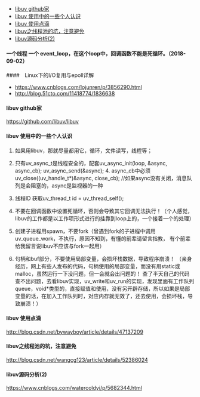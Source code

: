 
<!-- @import "[TOC]" {cmd="toc" depthFrom=1 depthTo=6 orderedList=false} -->
<!-- code_chunk_output -->

* [libuv github家](#libuv-github家)
* [libuv 使用中的一些个人认识](#libuv-使用中的一些个人认识)
* [libuv 使用点滴](#libuv-使用点滴)
* [libuv之线程池的坑，注意避免](#libuv之线程池的坑注意避免)
* [libuv源码分析(2)](#libuv源码分析2)

#### 一个线程 一个 event_loop，在这个loop中，回调函数不能是死循环。（2018-09-02）
####　Linux下的I/O复用与epoll详解
* https://www.cnblogs.com/lojunren/p/3856290.html
* http://blog.51cto.com/11418774/1836638

<!-- /code_chunk_output -->

#### libuv github家
https://github.com/libuv/libuv

#### libuv 使用中的一些个人认识
1. 如果用libuv，那就尽量都用它，循环，文件读写，线程等；

2. 只有uv_async_t是线程安全的，配套uv_async_init(loop, &async, async_cb);      uv_async_send(&async);
        4. async_cb中必须uv_close((uv_handle_t*)&async, close_cb);   //如果async没有关闭，消息队列是会阻塞的，async是监视器的一种

3. 线程ID 获取uv_thread_t id = uv_thread_self();

4. 不要在回调函数中设置死循环，否则会导致其它回调无法执行！（个人感觉，libuv的工作都是以工作项形式进行的挂靠到loop上的，一个接着一个的处理）
5. 创建子进程用spawn，不要fork（曾遇到fork的子进程中调用uv_queue_work，不执行，原因不知到，有懂的前辈请留言指教， 有个前辈给我留言说libuv不应该与fork一起用）

6. 句柄和buf部分，不要使用局部变量，会损坏栈数据，导致程序崩溃！
（亲身经历，网上有些人发布的代码，句柄使用的局部变量，而没有用static或malloc，虽然运行一下没问题，但一会就会出问题的！
    查了半天自己的代码查不出问题，去看libuv实现，uv_write和uv_run的实现，发现里面有工作队列queue，void*类型的，直接赋值和使用，没有另开辟存储，所以如果是局部变量的话，在加入工作队列时，对应内存就无效了，还去使用，会损坏栈，导致崩溃！）

#### libuv 使用点滴
http://blog.csdn.net/bywayboy/article/details/47137209
#### libuv之线程池的坑，注意避免
http://blog.csdn.net/wangcg123/article/details/52386024
#### libuv源码分析(2)
https://www.cnblogs.com/watercoldyi/p/5682344.html
